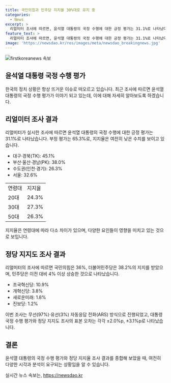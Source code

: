 ```yaml
---
title: 국민의힘과 민주당 지지율 30%대로 유지 중
categories:
  - News
excerpt: >
  리얼미터 조사에 따르면, 윤석열 대통령의 국정 수행에 대한 긍정 평가는 31.1%로 나타났다. 더불어민주당은 전주 대비 4.1%p 상승한 반면, 국민의힘은 0.7%p 하락했다. 이에 대한 지지도 조사 결과는 국민의힘 36%, 민주당 38.2%로 집계됐다. 이번 여론조사는 18세 이상 유권자 2505명을 대상으로 실시됐으며, 표본 오차는 ±2.0%p다.
feature_text: >
  리얼미터 조사에 따르면, 윤석열 대통령의 국정 수행에 대한 긍정 평가는 31.1%로 나타났다. 더불어민주당은 전주 대비 4.1%p 상승한 반면, 국민의힘은 0.7%p 하락했다. 이에 대한 지지도 조사 결과는 국민의힘 36%, 민주당 38.2%로 집계됐다. 이번 여론조사는 18세 이상 유권자 2505명을 대상으로 실시됐으며, 표본 오차는 ±2.0%p다.
image: 'https://newsdao.kr/res/images/meta/newsdao_breakingnews.jpg'
---
```


<p><img src="https://newsdao.kr/res/images/meta/newsdao_breakingnews.jpg" alt="firstkoreanews 속보" /></p>

<h2><b>윤석열 대통령 국정 수행 평가</b></h2>

<p data-ke-size="size16">한국의 정치 상황은 항상 뜨거운 이슈로 떠오르고 있습니다. 최근 조사에 따르면 윤석열 대통령의 국정 수행 평가가 이야기 되고 있는데, 이에 대해 자세히 알아보도록 하겠습니다.</p>

<h2><b>리얼미터 조사 결과</b></h2>

<p data-ke-size="size16">리얼미터가 실시한 조사에 따르면 윤석열 대통령의 국정 수행에 대한 긍정 평가는 31.1%로 나타났습니다. 부정 평가는 65.3%로, 지지율은 여전히 낮은 수치를 보이고 있습니다.</p>

<ul>
    <li>대구·경북(TK): 45.1%</li>
    <li>부산·울산·경남(PK): 38.0%</li>
    <li>수도권(인천·경기): 26.3%</li>
    <li>서울: 32.6%</li>
</ul>

<table>
    <tr>
        <td>연령대</td>
        <td>지지율</td>
    </tr>
    <tr>
        <td>20대</td>
        <td>24.3%</td>
    </tr>
    <tr>
        <td>30대</td>
        <td>27.3%</td>
    </tr>
    <tr>
        <td>50대</td>
        <td>26.3%</td>
    </tr>
</table>

<p data-ke-size="size16">지지율은 연령대에 따라 다소 차이가 있으며, 다양한 요인들이 영향을 미치고 있는 것으로 보입니다.</p>

<h2><b>정당 지지도 조사 결과</b></h2>

<p data-ke-size="size16">리얼미터의 조사에 따르면 국민의힘은 36%, 더불어민주당은 38.2%의 지지를 받았으며, 민주당은 이전 대비 4% 이상 상승한 것으로 나타났습니다. </p>

<ul>
    <li>조국혁신당: 10.9%</li>
    <li>개혁신당: 3.8%</li>
    <li>새로운미래: 1.8%</li>
    <li>진보당: 1.2%</li>
</ul>

<p data-ke-size="size16">이번 조사는 무선(97%)·유선(3%) 자동응답 전화(ARS) 방식으로 진행되었고, 대통령 국정 수행 평가와 정당 지지도 조사의 표본 오차는 각각 ±2.0%p, ±3.1%p로 나타났습니다.</p>

<h2><b>결론</b></h2>

<p data-ke-size="size16">윤석열 대통령의 국정 수행 평가와 정당 지지율 조사 결과를 종합해 보았을 때, 여전히 다양한 시각과 분석이 요구되는 상황임을 알 수 있습니다.</p>
실시간 뉴스 속보는, <a href="https://newsdao.kr" rel="dofollow">https://newsdao.kr</a>


